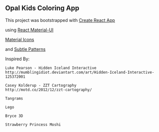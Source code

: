 ## Opal Kids Coloring App

This project was bootstrapped with [Create React App](https://github.com/facebookincubator/create-react-app)

using [React Material-UI](http://www.material-ui.com/#/) 

[Material Icons](https://material.io/icons/)

and [Subtle Patterns](https://subtlepatterns.com/#)

Inspired By:

    Luke Pearson - Hidden Iceland Interactive
    http://mumblingidiot.deviantart.com/art/Hidden-Iceland-Interactive-125372001    

    Casey Kolderup - ZZT Cartography
    http://motd.co/2012/12/zzt-cartography/

    Tangrams
    
    Lego

    Bryce 3D

    Strawberry Princess Moshi